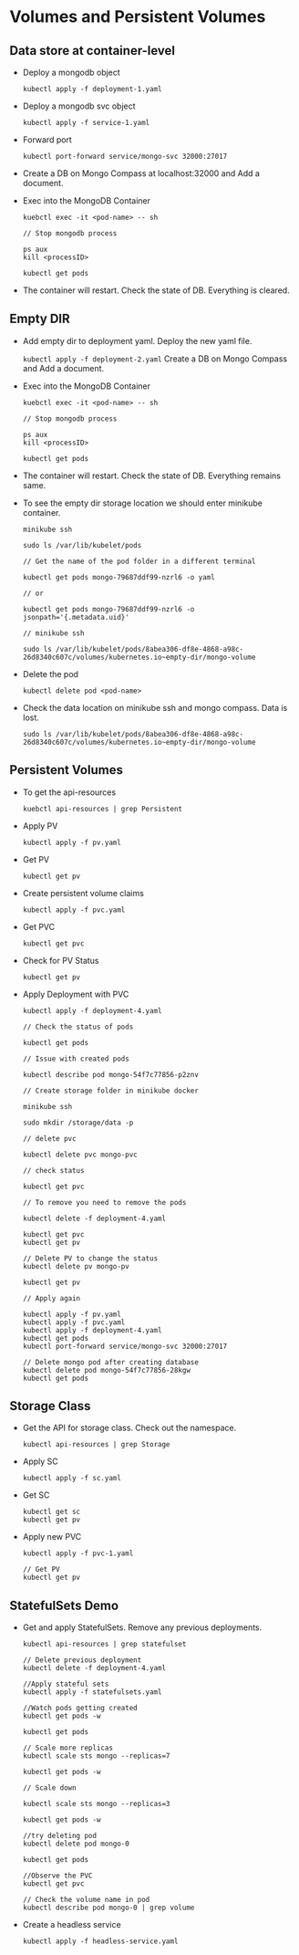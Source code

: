 # Volumes and Persistent Volumes

## Data store at container-level

- Deploy a mongodb object

    `kubectl apply -f deployment-1.yaml`

- Deploy a mongodb svc object

    `kubectl apply -f service-1.yaml`

- Forward port

    `kubectl port-forward service/mongo-svc 32000:27017`

- Create a DB on Mongo Compass at localhost:32000 and Add a document. 

- Exec into the MongoDB Container

    ```
    kuebctl exec -it <pod-name> -- sh

    // Stop mongodb process

    ps aux
    kill <processID>

    kubectl get pods

    ```

- The container will restart. Check the state of DB. Everything is cleared. 

## Empty DIR

- Add empty dir to deployment yaml. Deploy the new yaml file. 

    `kubectl apply -f deployment-2.yaml`
Create a DB on Mongo Compass and Add a document. 
- Exec into the MongoDB Container

    ```
    kuebctl exec -it <pod-name> -- sh

    // Stop mongodb process

    ps aux
    kill <processID>

    kubectl get pods

    ```

- The container will restart. Check the state of DB. Everything remains same. 
- To see the empty dir storage location we should enter minikube container. 

    ```
    minikube ssh

    sudo ls /var/lib/kubelet/pods

    // Get the name of the pod folder in a different terminal

    kubectl get pods mongo-79687ddf99-nzrl6 -o yaml

    // or 

    kubectl get pods mongo-79687ddf99-nzrl6 -o jsonpath='{.metadata.uid}'

    // minikube ssh 

    sudo ls /var/lib/kubelet/pods/8abea306-df8e-4868-a98c-26d8340c607c/volumes/kubernetes.io~empty-dir/mongo-volume

    ```

- Delete the pod

    `kubectl delete pod <pod-name>`

- Check the data location on minikube ssh and mongo compass. Data is lost. 

    `sudo ls /var/lib/kubelet/pods/8abea306-df8e-4868-a98c-26d8340c607c/volumes/kubernetes.io~empty-dir/mongo-volume`

## Persistent Volumes

- To get the api-resources 

    `kuebctl api-resources | grep Persistent`

- Apply PV

    `kubectl apply -f pv.yaml`

- Get PV

    `kubectl get pv`

- Create persistent volume claims

    `kubectl apply -f pvc.yaml`

- Get PVC

    `kubectl get pvc`

- Check for PV Status 

    `kubectl get pv`

- Apply Deployment with PVC

    ```
    kubectl apply -f deployment-4.yaml

    // Check the status of pods

    kubectl get pods

    // Issue with created pods

    kubectl describe pod mongo-54f7c77856-p2znv

    // Create storage folder in minikube docker

    minikube ssh

    sudo mkdir /storage/data -p

    // delete pvc

    kubectl delete pvc mongo-pvc

    // check status

    kubectl get pvc

    // To remove you need to remove the pods

    kubectl delete -f deployment-4.yaml

    kubectl get pvc 
    kubectl get pv

    // Delete PV to change the status
    kubectl delete pv mongo-pv

    kubectl get pv

    // Apply again 

    kubectl apply -f pv.yaml
    kubectl apply -f pvc.yaml
    kubectl apply -f deployment-4.yaml
    kubectl get pods
    kubectl port-forward service/mongo-svc 32000:27017

    // Delete mongo pod after creating database
    kubectl delete pod mongo-54f7c77856-28kgw
    kubectl get pods

    ```

## Storage Class

- Get the API for storage class. Check out the namespace. 

    `kubectl api-resources | grep Storage`

- Apply SC

    `kubectl apply -f sc.yaml`

- Get SC

    ```
    kubectl get sc
    kubectl get pv
    ```

- Apply new PVC

    ```
    kubectl apply -f pvc-1.yaml

    // Get PV
    kubectl get pv
    ```

## StatefulSets Demo

- Get and apply StatefulSets. Remove any previous deployments. 

    ```
    kubectl api-resources | grep statefulset

    // Delete previous deployment
    kubectl delete -f deployment-4.yaml

    //Apply stateful sets
    kubectl apply -f statefulsets.yaml

    //Watch pods getting created
    kubectl get pods -w

    kubectl get pods

    // Scale more replicas
    kubectl scale sts mongo --replicas=7

    kubectl get pods -w

    // Scale down

    kubectl scale sts mongo --replicas=3

    kubectl get pods -w

    //try deleting pod
    kubectl delete pod mongo-0

    kubectl get pods

    //Observe the PVC
    kubectl get pvc

    // Check the volume name in pod
    kubectl describe pod mongo-0 | grep volume
    ```

- Create a headless service

    `kubectl apply -f headless-service.yaml`
